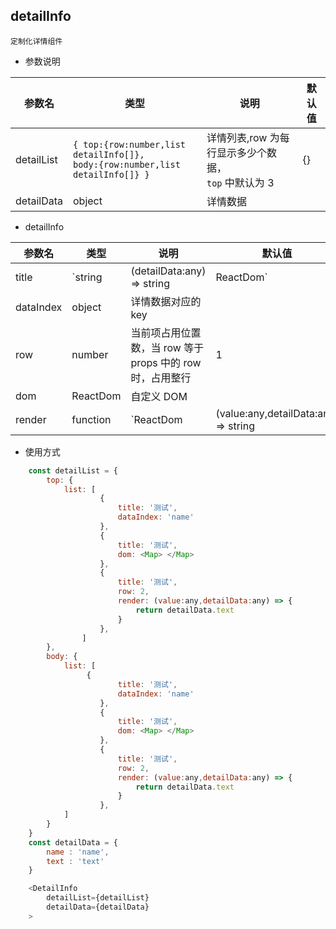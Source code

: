 ## detailInfo

`定制化详情组件`

- 参数说明

| 参数名     | 类型                                                                               | 说明                                                     | 默认值 |
| ---------- | ---------------------------------------------------------------------------------- | -------------------------------------------------------- | ------ |
| detailList | `{ top:{row:number,list detailInfo[]},`<br>`body:{row:number,list detailInfo[]} }` | 详情列表,row 为每行显示多少个数据，<br> `top` 中默认为 3 | {}     |
| detailData | object                                                                             | 详情数据                                                 |        |

- detailInfo

| 参数名    | 类型                                  | 说明                                                      | 默认值 |
| --------- | ------------------------------------- | --------------------------------------------------------- | ------ |
| title     | `string | (detailData:any) => string | ReactDom` | 详情头                                                    |        |
| dataIndex | object                                | 详情数据对应的 key                                        |        |
| row       | number                                | 当前项占用位置数，当 row 等于 props 中的 row 时，占用整行 | 1      |
| dom       | ReactDom                              | 自定义 DOM                                                |        |
| render    | function                              | `ReactDom | (value:any,detailData:any) => string | ReactDom`         |        |

- 使用方式

```js
    const detailList = {
        top: {
            list: [
                    {
                        title: '测试',
                        dataIndex: 'name'
                    },
                    {
                        title: '测试',
                        dom: <Map> </Map>
                    },
                    {
                        title: '测试',
                        row: 2,
                        render: (value:any,detailData:any) => {
                            return detailData.text
                        }
                    },
                ]
        },
        body: {
            list: [
                 {
                        title: '测试',
                        dataIndex: 'name'
                    },
                    {
                        title: '测试',
                        dom: <Map> </Map>
                    },
                    {
                        title: '测试',
                        row: 2,
                        render: (value:any,detailData:any) => {
                            return detailData.text
                        }
                    },
            ]
        }
    }
    const detailData = {
        name : 'name',
        text : 'text'
    }

    <DetailInfo
        detailList={detailList}
        detailData={detailData}
    >
```
